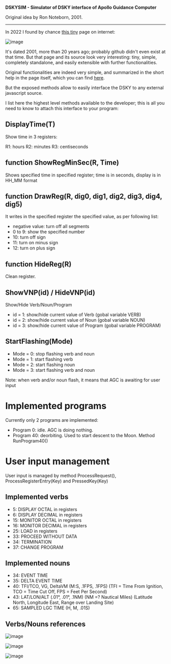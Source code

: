 **DSKYSIM - Simulator of DSKY interface of Apollo Guidance Computer**

Original idea by Ron Noteborn, 2001.

--------------------

In 2022 I found by chance [this tiny](http://apollo.spaceborn.dk/dsky-sim.html) page on internet:

![image](https://user-images.githubusercontent.com/1620953/151132558-5482724c-248b-49eb-afa7-16bcde3f0528.png)

It's dated 2001, more than 20 years ago; probably github didn't even exist at that time. But that page and its source look very interesting: tiny, simple, completely standalone, and easily extensible with further functionalities.

Original functionalities are indeed very simple, and summarized in the short help in the page itself, which you can find [here](https://github.com/jumpjack/dskysim/wiki/Original-help).

But the exposed methods allow to easily interface the DSKY to any external javascript source.

I list here the highest level methods available to the developer; this is all you need to know to attach this interface to your program:

 DisplayTime(T)
 -----
  Show time in 3 registers:
  
  R1: hours
  R2: minutes
  R3: centiseconds
 
 
   function ShowRegMinSec(R, Time)
 -----
 Shows specified time in specified register; time is in seconds, display is in HH_MM format

 
 function DrawReg(R, dig0, dig1, dig2, dig3, dig4, dig5)
 ----
 
 It writes in the specified register the specified value, as per following list:
  - negative value: turn off all segments
  - 0 to 9: show the specified number
  - 10: turn off sign
  - 11: turn on minus sign
  - 12: turn on plus sign

 function HideReg(R)
 ----
 Clean register.
 
  ShowVNP(id) / HideVNP(id)
  ----
  Show/Hide Verb/Noun/Program
  
   - id = 1: show/hide current value of Verb (gobal variable VERB)
   - id = 2: show/hide current value of Noun (gobal variable NOUN)
   - id = 3: show/hide current value of Program (gobal variable PROGRAM)

 StartFlashing(Mode)
 -----
  - Mode = 0: stop flashing verb and noun
  - Mode = 1: start flashing verb
  - Mode = 2: start flashing noun
  - Mode = 3: start flashing verb and noun
 
 Note: when verb and/or noun flash, it means that AGC is awaiting for user input
 
 
 Implemented programs
 =================
 
 Currently only 2 programs are implemented:
  - Program 0: idle. AGC is doing nothing.
  - Program 40: deorbiting. Used to start descent to the Moon. Method RunProgram40()
  
  
 User input management
 ======
 User input is managed by method ProcessRequest(), ProcessRegisterEntry(Key) and PressedKey(Key)
 
 Implemented verbs
 ----
  - 5: DISPLAY OCTAL  in registers
  - 6: DISPLAY DECIMAL  in registers
  - 15: MONITOR OCTAL in registers
  - 16: MONITOR DECIMAL in registers
  - 25: LOAD in registers
  - 33: PROCEED WITHOUT DATA
  - 34: TERMINATION
  - 37: CHANGE PROGRAM
 
 Implemented nouns
 -----
  - 34: EVENT TIME
  - 35: DELTA EVENT TIME
  - 40: TFI/TCO, VG, DeltaVM (M:S, .1FPS, .1FPS)  (TFI = Time From Ignition, TCO = Time Cut Off, FPS = Feet Per Second)
  - 43: LAT/LON/ALT (.01°, .01°, .1NM)  (NM =? Nautical Miles)  (Latitude North, Longitude East, Range over Landing Site)
  - 65: SAMPLED LGC TIME (H, M, .01S)
  
  Verbs/Nouns references
  ---------
  
  ![image](https://user-images.githubusercontent.com/1620953/151140230-ab99db01-0f84-48db-9921-cefe5c5e0ea9.png)

  ![image](https://user-images.githubusercontent.com/1620953/151140782-33ff6e48-faa9-4c9d-9690-ce4d1544c303.png)
  
  ![image](https://user-images.githubusercontent.com/1620953/151142235-4f6558e9-1211-4023-96bf-823d4aa289ad.png)


  
